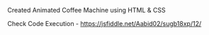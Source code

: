 Created Animated Coffee Machine using HTML & CSS

Check Code Execution - https://jsfiddle.net/Aabid02/sugb18xp/12/
